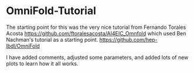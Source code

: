 # OmniFold-Tutorial

The starting point for this was the very nice tutorial from Fernando Torales Acosta
https://github.com/ftoralesacosta/AI4EIC_Omnfold
which used Ben Nachman's tutorial as a starting point.
https://github.com/hep-lbdl/OmniFold

I have added comments, adjusted some parameters, and added lots of new plots to learn how it all works.
